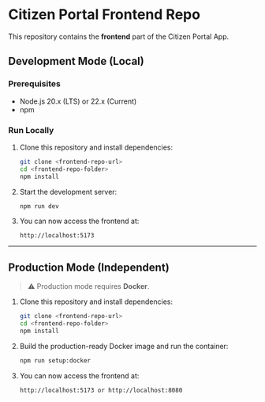 # Citizen Portal Frontend Repo

This repository contains the **frontend** part of the Citizen Portal App.

## Development Mode (Local)

### Prerequisites

- Node.js 20.x (LTS) or 22.x (Current)
- npm

### Run Locally

1. Clone this repository and install dependencies:

   ```bash
   git clone <frontend-repo-url>
   cd <frontend-repo-folder>
   npm install
   ```

2. Start the development server:

   ```bash
   npm run dev
   ```

3. You can now access the frontend at:
   ```
   http://localhost:5173
   ```

---

## Production Mode (Independent)

> ⚠️ Production mode requires **Docker**.

1. Clone this repository and install dependencies:

   ```bash
   git clone <frontend-repo-url>
   cd <frontend-repo-folder>
   npm install
   ```

2. Build the production-ready Docker image and run the container:

   ```bash
   npm run setup:docker
   ```

3. You can now access the frontend at:
   ```
   http://localhost:5173 or http://localhost:8080
   ```
